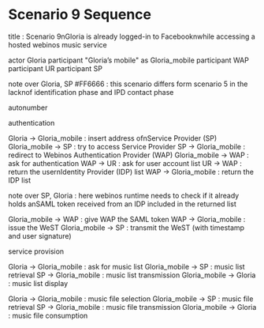 Scenario 9 Sequence
===================

<div class="uml">

title : Scenario 9nGloria is already logged-in to Facebooknwhile accessing a hosted webinos music service

actor Gloria
participant "Gloria’s mobile" as Gloria_mobile
participant WAP
participant UR
participant SP

note over Gloria, SP #FF6666 : this scenario differs form scenario 5 in the lacknof identification phase and IPD contact phase

autonumber

 authentication 

Gloria -> Gloria_mobile : insert address ofnService Provider (SP)
Gloria_mobile -> SP : try to access Service Provider
SP -> Gloria_mobile : redirect to Webinos Authentication Provider (WAP)
Gloria_mobile -> WAP : ask for authentication
WAP -> UR : ask for user account list
UR -> WAP : return the usernIdentity Provider (IDP) list
WAP -> Gloria_mobile : return the IDP list

note over SP, Gloria : here webinos runtime needs to check if it already holds anSAML token received from an IDP included in the returned list

Gloria_mobile -> WAP : give WAP the SAML token
WAP -> Gloria_mobile : issue the WeST
Gloria_mobile -> SP : transmit the WeST (with timestamp and user signature)

 service provision 

Gloria -> Gloria_mobile : ask for music list
Gloria_mobile -> SP : music list retrieval
SP -> Gloria_mobile : music list transmission
Gloria_mobile -> Gloria : music list display

Gloria -> Gloria_mobile : music file selection
Gloria_mobile -> SP : music file retrieval
SP -> Gloria_mobile : music file transmission
Gloria_mobile -> Gloria : music file consumption

</div>

